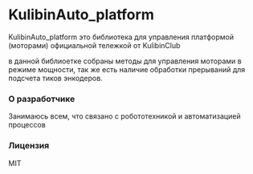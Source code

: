 # KulibinAuto_platform

KulibinAuto_platform это библиотека для управления платформой (моторами) официальной тележкой от KulibinClub

в данной библиоетке собраны методы для управления моторами в режиме мощности, так же есть наличие обработки прерываний 
для подсчета тиков энкодеров.

### О разработчике

Занимаюсь всем, что связано с робототехникой и автоматизацией процессов

### Лицензия

MIT


